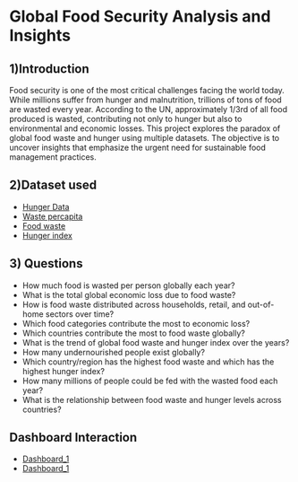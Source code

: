# Global Food Security Analysis and Insights

## 1)Introduction
Food security is one of the most critical challenges facing the world today. While millions suffer from hunger and malnutrition, trillions of tons of food are wasted every year. According to the UN, approximately 1/3rd of all food produced is wasted, contributing not only to hunger but also to environmental and economic losses. This project explores the paradox of global food waste and hunger using multiple datasets. The objective is to uncover insights that emphasize the urgent need for sustainable food management practices.

## 2)Dataset used

- <a href="https://github.com/Bhavadharshini-YL/Global-Food-Security---Dashboard/blob/main/Hunger%20data.csv">Hunger Data</a>
- <a href="https://github.com/Bhavadharshini-YL/Global-Food-Security---Dashboard/blob/main/food%20waste%20percapita.csv">Waste percapita</a>
- <a href="https://github.com/Bhavadharshini-YL/Global-Food-Security---Dashboard/blob/main/food_waste_area.csv">Food waste</a>
- <a href="https://github.com/Bhavadharshini-YL/Global-Food-Security---Dashboard/blob/main/global-hunger-index.csv">Hunger index</a>

## 3) Questions

- How much food is wasted per person globally each year?
- What is the total global economic loss due to food waste?
- How is food waste distributed across households, retail, and out-of-home sectors over time?
- Which food categories contribute the most to economic loss?
- Which countries contribute the most to food waste globally?
- What is the trend of global food waste and hunger index over the years?
- How many undernourished people exist globally?
- Which country/region has the highest food waste and which has the highest hunger index?
- How many millions of people could be fed with the wasted food each year?
- What is the relationship between food waste and hunger levels across countries?

## Dashboard Interaction
- <a href="https://github.com/Bhavadharshini-YL/Global-Food-Security---Dashboard/blob/main/Screenshot%202025-09-29%20113748.png">Dashboard_1</a>
- <a href=" ">Dashboard_1</a>
